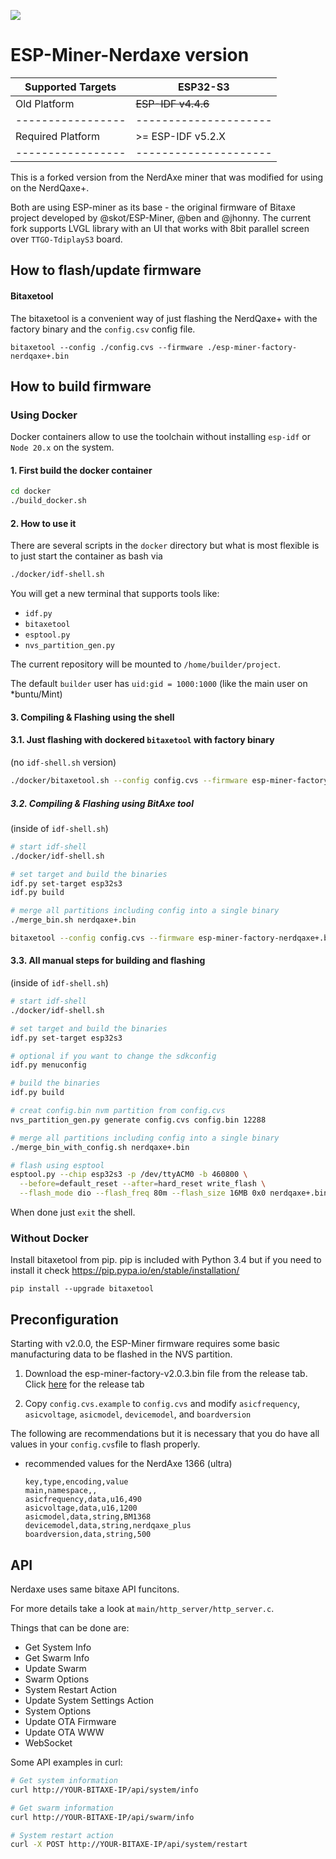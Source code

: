 [![](https://dcbadge.vercel.app/api/server/3E8ca2dkcC)](https://discord.gg/3E8ca2dkcC)

# ESP-Miner-Nerdaxe version

| Supported Targets | ESP32-S3              |
| ----------------- | --------------------- |
| Old Platform      | ~~ESP-IDF v4.4.6~~        |
| ----------------- | --------------------- |
| Required Platform | >= ESP-IDF v5.2.X       | Update!
| ----------------- | --------------------- |

This is a forked version from the NerdAxe miner that was modified for using on the NerdQaxe+.

Both are using ESP-miner as its base - the original firmware of Bitaxe project developed by @skot/ESP-Miner, @ben and @jhonny.
The current fork supports LVGL library with an UI that works with 8bit parallel screen over `TTGO-TdiplayS3` board.



## How to flash/update firmware


#### Bitaxetool

The bitaxetool is a convenient way of just flashing the NerdQaxe+ with the factory binary and the `config.csv` config file.

```
bitaxetool --config ./config.cvs --firmware ./esp-miner-factory-nerdqaxe+.bin
```


## How to build firmware

### Using Docker

Docker containers allow to use the toolchain without installing `esp-idf` or `Node 20.x` on the system.

#### 1. First build the docker container

```bash
cd docker
./build_docker.sh
```

#### 2. How to use it

There are several scripts in the `docker` directory but what is most flexible is to just start the container as bash via

```bash
./docker/idf-shell.sh
```

You will get a new terminal that supports tools like:
- `idf.py`
- `bitaxetool`
- `esptool.py`
- `nvs_partition_gen.py`

The current repository will be mounted to `/home/builder/project`.

The default `builder` user has `uid:gid = 1000:1000` (like the main user on *buntu/Mint)

#### 3. Compiling & Flashing using the shell

#### 3.1. Just flashing with dockered `bitaxetool` with factory binary

(no `idf-shell.sh` version)

```bash
./docker/bitaxetool.sh --config config.cvs --firmware esp-miner-factory-nerdqaxe+.bin -p /dev/ttyACM0
```

##### 3.2. Compiling & Flashing using BitAxe tool

(inside of `idf-shell.sh`)

```bash
# start idf-shell
./docker/idf-shell.sh

# set target and build the binaries
idf.py set-target esp32s3
idf.py build

# merge all partitions including config into a single binary
./merge_bin.sh nerdqaxe+.bin

bitaxetool --config config.cvs --firmware esp-miner-factory-nerdqaxe+.bin  -p /dev/ttyACM0
```

#### 3.3. All manual steps for building and flashing

(inside of `idf-shell.sh`)

```bash
# start idf-shell
./docker/idf-shell.sh

# set target and build the binaries
idf.py set-target esp32s3

# optional if you want to change the sdkconfig
idf.py menuconfig

# build the binaries
idf.py build

# creat config.bin nvm partition from config.cvs
nvs_partition_gen.py generate config.cvs config.bin 12288

# merge all partitions including config into a single binary
./merge_bin_with_config.sh nerdqaxe+.bin

# flash using esptool
esptool.py --chip esp32s3 -p /dev/ttyACM0 -b 460800 \
  --before=default_reset --after=hard_reset write_flash \
  --flash_mode dio --flash_freq 80m --flash_size 16MB 0x0 nerdqaxe+.bin
```



When done just `exit` the shell.


### Without Docker

Install bitaxetool from pip. pip is included with Python 3.4 but if you need to install it check <https://pip.pypa.io/en/stable/installation/>

```
pip install --upgrade bitaxetool
```

## Preconfiguration

Starting with v2.0.0, the ESP-Miner firmware requires some basic manufacturing data to be flashed in the NVS partition.

1. Download the esp-miner-factory-v2.0.3.bin file from the release tab.
   Click [here](https://github.com/skot/ESP-Miner/releases) for the release tab

2. Copy `config.cvs.example` to `config.cvs` and modify `asicfrequency`, `asicvoltage`, `asicmodel`, `devicemodel`, and `boardversion`

The following are recommendations but it is necessary that you do have all values in your `config.cvs`file to flash properly.

- recommended values for the NerdAxe 1366 (ultra)

  ```
  key,type,encoding,value
  main,namespace,,
  asicfrequency,data,u16,490
  asicvoltage,data,u16,1200
  asicmodel,data,string,BM1368
  devicemodel,data,string,nerdqaxe_plus
  boardversion,data,string,500
  ```

## API
Nerdaxe uses same bitaxe API funcitons.

For more details take a look at `main/http_server/http_server.c`.

Things that can be done are:

  - Get System Info
  - Get Swarm Info
  - Update Swarm
  - Swarm Options
  - System Restart Action
  - Update System Settings Action
  - System Options
  - Update OTA Firmware
  - Update OTA WWW
  - WebSocket

Some API examples in curl:
  ```bash
  # Get system information
  curl http://YOUR-BITAXE-IP/api/system/info
  ```
  ```bash
  # Get swarm information
  curl http://YOUR-BITAXE-IP/api/swarm/info
  ```
  ```bash
  # System restart action
  curl -X POST http://YOUR-BITAXE-IP/api/system/restart
  ```
